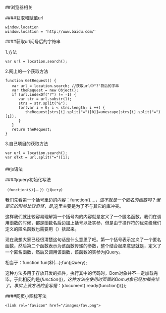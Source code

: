 ##浏览器相关

####获取和赋值url

	window.location
	window.location = 'http://www.baidu.com/'


####获取url问号后的字符串

1.方法

	var url = location.search();

2.网上的一个获取方法

	function GetRequest() {  
	   var url = location.search; //获取url中"?"符后的字串  
	   var theRequest = new Object();  
	   if (url.indexOf("?") != -1) {  
	      var str = url.substr(1);  
	      strs = str.split("&");  
	      for(var i = 0; i < strs.length; i ++) {  
	         theRequest[strs[i].split("=")[0]]=unescape(strs[i].split("=")[1]);  
	      }  
	   }  
	   return theRequest;  
	}  
	
3.自己项目的获取方法

	var url = location.search();
	var oTxt = url.split("=")[1];


####

##js语法

####jquery初始化写法

	（function($){….}）（jQuery）


我们先看第一个括号里边的内容：function($){….}，这不就是一个匿名的函数吗？但是它的形参比较奇怪，是$,这里主要是为了不与其它的库冲突。

这样我们就比较容易理解第一个括号内的内容就是定义了一个匿名函数，我们在调用函数的时候，都是函数名后边加上括号以及实参，但是由于操作符的优先级我们定义的匿名函数也需要用（）括起来。

现在我想大家已经很清楚这句话是什么意思了吧。第一个括号表示定义了一个匿名函数，然后第二个函数表示为该函数传递的参数，整个结合起来意思就是，定义了一个匿名函数，然后又调用该函数，该函数的实参为jQuery。

相当于：function fun($){…};fun(jQuery);

这种方法多用于存放开发的插件，执行其中的代码时，Dom对象并不一定加载完毕。于此相反的是$(function(){})，这种方法在使用时页面的Dom对象已经加载完毕了。事实上该方法的全写是：$(document).ready(function(){});

####网页小图标写法

	<link rel="favicon" href="/images/fav.png">